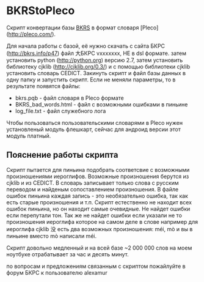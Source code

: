 BKRStoPleco
==========

Скрипт конвертации базы [BKRS](http://bkrs.info/) в формат словаря [Pleco] (http://pleco.com/).

Для начала работы с базой, её нужно скачать с сайта БКРС (http://bkrs.info/p47) файл 大БКРС vxxxxxxx, НЕ в dsl формате.
затем установить python (http://python.org) версию 2.7, затем установить библиотеку cjklib (http://cjklib.org/0.3/) 
и с помощью библиотеки cjklib установить словарь CEDICT.
Закинуть скрипт и файл базы данных в одну папку и запустить скрипт.
Если не меняли параметры, то в результате появятся файлы:
* bkrs.pqb - файл словаря в Pleco формате
* BKRS_bad_words.html - файл с возможными ошибками в пиньине
* log_file.txt - файл служебного лога

Чтобы пользоваться пользовательскими словарями в Pleco нужен установленый модуль флешкарт, 
сейчас для андроид версии этот модуль платный. 

Пояснение работы скрипта
------------------------

Скрипт пытается для пиньина подобрать соответсвие с возможными произношениями иероглифов.
Возможные произношения берутся из cjklib и из CEDICT. В словарь записывает только слова с русским переводом 
и найденым сопоставлением произношения. 
В файле ошибок пиньина каждая запись - это необязательно ошибка, так как есть старые произношения и т.п.
Скрипт естественно не находит всех ошибок пиньина, но он находит самые очевидные.
Не найдет ошибки если перепутали тон. Так же не найдет ошибки если 
указали не то произношения иероглифа которое на самом деле в слове 
например для иероглифа cjklib 没 есть два возможных произношения: méi, mò и вы в пиньине вместо mò написали méi.

Скрипт довольно медленный и на всей базе ~2 000 000 слов на моем ноутбуке отрабатывает 
за час и десять минут.

по вопросам и предложениям связанным с скриптом пожайлуйте в форум БКРС к пользователю alexamur
